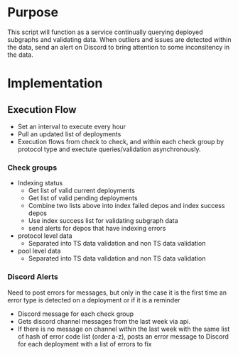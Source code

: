 # Purpose

This script will function as a service continually querying deployed subgraphs and validating data. When outliers and issues are detected within the data, send an alert on Discord to bring attention to some inconsitency in the data.

# Implementation

## Execution Flow

- Set an interval to execute every hour
- Pull an updated list of deployments
- Execution flows from check to check, and within each check group by protocol type and exectute queries/validation asynchronously.

### Check groups

- Indexing status
    - Get list of valid current deployments
    - Get list of valid pending deployments
    - Combine two lists above into index failed depos and index success depos
    - Use index success list for validating subgraph data
    - send alerts for depos that have indexing errors
- protocol level data
    - Separated into TS data validation and non TS data validation
- pool level data
    - Separated into TS data validation and non TS data validation

### Discord Alerts

Need to post errors for messages, but only in the case it is the first time an error type is detected on a deployment or if it is a reminder

- Discord message for each check group
- Gets discord channel messages from the last week via api.
- If there is no message on channel within the last week with the same list of hash of error code list (order a-z), posts an error message to Discord for each deployment with a list of errors to fix
